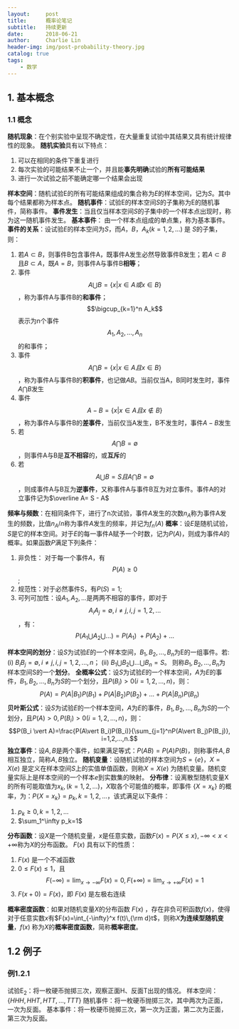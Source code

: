 ```yaml
---
layout:     post
title:      概率论笔记
subtitle:   持续更新
date:       2018-06-21
author:     Charlie Lin
header-img: img/post-probability-theory.jpg
catalog: true
tags:
    - 数学
---
```


## 1. 基本概念

### 1.1 概念
**随机现象**：在个别实验中呈现不确定性，在大量重复试验中其结果又具有统计规律性的现象。
**随机实验**具有以下特点：
1. 可以在相同的条件下重复进行
2. 每次实验的可能结果不止一个，并且能**事先明确**试验的**所有可能结果**
3. 进行一次试验之前不能确定哪一个结果会出现

**样本空间**：随机试验E的所有可能结果组成的集合称为$E$的样本空间，记为$S$。其中每个结果都称为样本点。
**随机事件**：试验E的样本空间$S$的子集称为E的随机事件，简称事件。
**事件发生**：当且仅当样本空间$S$的子集中的一个样本点出现时，称为这一随机事件发生。
**基本事件**： 由一个样本点组成的单点集，称为基本事件。
**事件的关系**：设试验$E$的样本空间为$S$，而$A，B，A_k(k=1,2,…)$ 是 $S$的子集，则：
1. 若$A \subset B$，则事件B包含事件A，既事件A发生必然导致事件B发生；若$A \subset B$且$B \subset A$，既$A = B$，则事件A与事件B**相等**；
2. 事件$$A \bigcup B= \{ x\vert x \in A 或 x \in B\}$$，称为事件A与事件B的**和事件**；$$\bigcup_{k=1}^n A_k$$ 表示为n个事件$$A_1, A_2, ... , A_n$$的和事件；
3. 事件$$A \bigcap B= \{ x\vert x \in A 且 x \in B\}$$，称为事件A与事件B的**积事件**，也记做$AB$。当前仅当A，B同时发生时，事件$A\bigcap B$发生
4. 事件$$A-B=\{ x\vert x \in A 且 x \notin B\}$$，称为事件A与事件B的**差事件**，当前仅当A发生，B不发生时，事件$A-B$发生
5. 若$$A \bigcap B = \emptyset$$，则事件A与B是**互不相容**的，或**互斥**的
6. 若$$A \bigcup B = S 且 A \bigcap B = \emptyset$$，则成事件A与B互为**逆事件**，又称事件A与事件B互为对立事件。事件A的对立事件记为$\overline A= S - A$

**频率与频数**：在相同条件下，进行了n次试验，事件$A$发生的次数$n_A$称为事件A发生的频数，比值$n_A/n$称为事件$A$发生的频率，并记为$f_n(A)$
**概率**：设$E$是随机试验，$S$是它的样本空间。对于$E$的每一事件A赋予一个时数，记为$P(A)$，则成为事件$A$的概率。如果函数$P$满足下列条件：
1. 非负性： 对于每一个事件$A$，有$$P(A)\geq 0$$;
2. 规范性：对于必然事件S，有$P(S) = 1$;
3. 可列可加性：设$A_1, A_2, ...$是两两不相容的事件，即对于$$A_iA_j = \emptyset, i \neq j, i,j = 1,2,...$$，有：
$$
P(A_1 \bigcup A_2 \bigcup …)=P(A_1)\ + P(A_2) + ...
\tag {1.1}$$

**样本空间的划分**：设$S$为试验$E$的一个样本空间，$B_1, B_2, ... , B_n$为E的一组事件。若:
(i) $B_iB_j=\emptyset, i \neq j, i,j=1,2,...,n$；
(ii) $B_1 \bigcup B_2 \bigcup ... \bigcup B_n = S$。
则称$B_1, B_2, ... , B_n$为样本空间S的一个**划分**。
**全概率公式**：设$S$为试验$E$的一个样本空间，$A$为$E$的事件，$B_1, B_2, ... , B_n$为$S$的一个划分，且$P(B_i) > 0(i = 1,2,...,n)$，则：
$$P(A)=P(A\vert B_1)P(B_1)+P(A\vert B_2)P(B_2)+...+P(A\vert B_n)P(B_n)$$
**贝叶斯公式**：设$S$为试验$E$的一个样本空间，$A$为$E$的事件，$B_1, B_2, ... , B_n$为$S$的一个划分，且$P(A)>0, P(B_i) > 0(i = 1,2,...,n)$，则：  
$$P(B_i \vert A)=\frac{P(A\vert B_i)P(B_i)}{\sum_{j=1}^nP(A\vert B_j)P(B_j)}, i=1,2,...,n.$$
**独立事件**：设$A,B$是两个事件，如果满足等式：$P(AB)=P(A)P(B)$，则称事件$A,B$相互独立，简称$A,B$独立。
**随机变量**：设随机试验的样本空间为$S=\{e\}，X=X(e)$ 是定义在样本空间$S$上的实值单值函数，则称$X=X(e)$ 为随机变量。随机变量实际上是样本空间的一个样本$e$到实数集的映射。
**分布律**：设离散型随机变量X的所有可能取值为$x_k,(k=1,2,...)，X$取各个可能值的概率，即事件 $\{X=x_k\}$ 的概率，为：$P\{X=x_k\}=p_k, k=1,2,...$，该式满足以下条件：
1. $p_k\geq 0, k=1,2,...$
2. $\sum_1^\infty p_k=1$

**分布函数**：设$X$是一个随机变量，$x$是任意实数，函数$F(x)=P\{X\leq x\}, -\infty < x < +\infty$称为$X$的分布函数。 $F(x)$ 具有以下的性质：
1.  $F(x)$ 是一个不减函数
2. $0 \leq F(x) \leq1$，且$$F(-\infty) = \lim_{x \to -\infty}F(x) = 0, F(+\infty) = \lim_{x \to +\infty}F(x) = 1$$
3. $F(x+0) = F(x)$，即 $F(x)$ 是左极右连续

**概率密度函数**：如果对随机变量$X$的分布函数 $F(x)$ ，存在非负可积函数$f(x)$，使得对于任意实数$x$有$F(x)=\int_{-\infty}^x f(t)\,{\rm d}t$，则称$X$**为连续型随机变量**，$f(x)$ 称为$X$的**概率密度函数**，简称**概率密度**。

## 1.2 例子
### 例1.2.1
试验E<sub>2</sub>：将一枚硬币抛掷三次，观察正面H、反面T出现的情况。
样本空间：$\{HHH, HHT, HTT, ... , TTT\}$
随机事件：将一枚硬币抛掷三次，其中两次为正面，一次为反面。
基本事件：将一枚硬币抛掷三次，第一次为正面，第二次为正面，第三次为反面。
